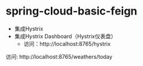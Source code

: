 # spring-cloud-basic-feign

- 集成Hystrix
- 集成Hystrix Dashboard（Hystrix仪表盘）
  - 访问：http://localhost:8765/hystrix

访问: http://localhost:8765/weathers/today


